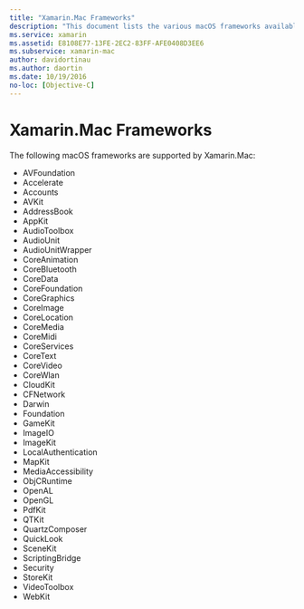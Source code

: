 ```yaml
---
title: "Xamarin.Mac Frameworks"
description: "This document lists the various macOS frameworks available for use when developing Mac applications with Xamarin.Mac."
ms.service: xamarin
ms.assetid: E8108E77-13FE-2EC2-83FF-AFE0408D3EE6
ms.subservice: xamarin-mac
author: davidortinau
ms.author: daortin
ms.date: 10/19/2016
no-loc: [Objective-C]
---
```


# Xamarin.Mac Frameworks

The following macOS frameworks are supported by Xamarin.Mac:

- AVFoundation 
- Accelerate
- Accounts
- AVKit
- AddressBook 
- AppKit 
- AudioToolbox 
- AudioUnit 
- AudioUnitWrapper 
- CoreAnimation 
- CoreBluetooth 
- CoreData 
- CoreFoundation 
- CoreGraphics 
- CoreImage 
- CoreLocation 
- CoreMedia 
- CoreMidi 
- CoreServices 
- CoreText 
- CoreVideo 
- CoreWlan 
- CloudKit
- CFNetwork
- Darwin 
- Foundation 
- GameKit 
- ImageIO 
- ImageKit 
- LocalAuthentication
- MapKit
- MediaAccessibility
- ObjCRuntime 
- OpenAL 
- OpenGL 
- PdfKit 
- QTKit 
- QuartzComposer 
- QuickLook 
- SceneKit 
- ScriptingBridge 
- Security 
- StoreKit 
- VideoToolbox
- WebKit
